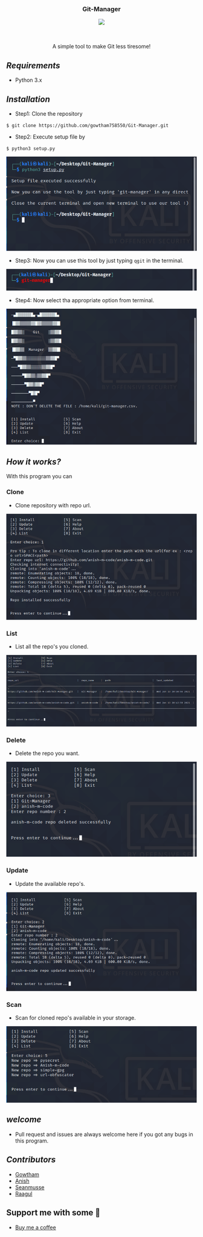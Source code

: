 <h3 align="center">Git-Manager</h3>
<p align="center">
  <img src="https://img.shields.io/badge/license-GNU GPL V3.0-blue.svg">
</p>
<br>
<p align="center">A simple tool to make Git less tiresome!</p>

## ***Requirements***
* Python 3.x

## ***Installation***
* Step1: Clone the repository 
```
$ git clone https://github.com/gowtham758550/Git-Manager.git
```
* Step2: Execute setup file by 
```
$ python3 setup.py
```
![](https://github.com/gowtham758550/Git-Manager/blob/master/Screenshots/Screenshot_20200621-104529~2.png)
* Step3: Now you can use this tool by just typing `qgit` in the terminal. 

![](https://github.com/gowtham758550/Git-Manager/blob/master/Screenshots/Screenshot_20200621-105840~2.png)

* Step4: Now select tha appropriate option from terminal.

![](https://github.com/gowtham758550/Git-Manager/blob/master/Screenshots/Screenshot_20200621-105947~2.png)


## ***How it works?***

With this program you can 
### Clone
* Clone repository with repo url. 

![](https://github.com/gowtham758550/Git-Manager/blob/master/Screenshots/Screenshot_20200621-110634~2.png)

### List
* List all the repo's you cloned. 

![](https://github.com/gowtham758550/Git-Manager/blob/master/Screenshots/Screenshot_20200621-110736~2.png)

### Delete
* Delete the repo you want. 

![](https://github.com/gowtham758550/Git-Manager/blob/master/Screenshots/Screenshot_20200621-110806~2.png)

### Update
* Update the available repo's. 

![](https://github.com/gowtham758550/Git-Manager/blob/master/Screenshots/Screenshot_20200621-110712~2.png)

### Scan
* Scan for cloned repo's available in your storage. 

![](https://github.com/gowtham758550/Git-Manager/blob/master/Screenshots/scan.png)

## ***welcome***
* Pull request and issues are always welcome here if you
got any bugs in this program.

## ***Contributors***
* [Gowtham](https://github.com/gowtham758550) 
* [Anish](https://github.com/anish-m-code)
* [Seanmusse](https://github.com/seanmusse) 
* [Raagul](https://github.com/Raagul26) 

## Support me with some 💸
* [Buy me a coffee](https://www.buymeacoffee.com/gowtham758550) 

